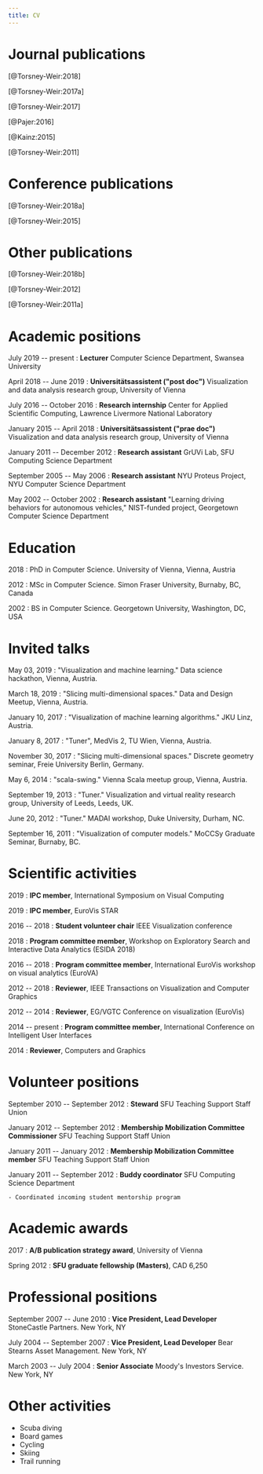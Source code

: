 ```yaml
---
title: CV
---
```


# Journal publications

[@Torsney-Weir:2018]

[@Torsney-Weir:2017a]

[@Torsney-Weir:2017]

[@Pajer:2016]

[@Kainz:2015]

[@Torsney-Weir:2011]


# Conference publications

[@Torsney-Weir:2018a]

[@Torsney-Weir:2015]

# Other publications

[@Torsney-Weir:2018b]

[@Torsney-Weir:2012]

[@Torsney-Weir:2011a]

# Academic positions

July 2019 -- present
: **Lecturer** Computer Science Department, Swansea University

April 2018 -- June 2019
: **Universitätsassistent ("post doc")** Visualization and data analysis research group, University of Vienna

July 2016 -- October 2016
: **Research internship**  Center for Applied Scientific Computing, Lawrence Livermore National Laboratory

January 2015 -- April 2018
: **Universitätsassistent ("prae doc")** Visualization and data analysis research group, University of Vienna

January 2011 -- December 2012
: **Research assistant** GrUVi Lab, SFU Computing Science Department

September 2005 -- May 2006
: **Research assistant** NYU Proteus Project, NYU Computer Science Department

May 2002 -- October 2002
: **Research assistant** "Learning driving behaviors for autonomous vehicles," NIST-funded project, Georgetown Computer Science Department

# Education

2018
: PhD in Computer Science. University of Vienna, Vienna, Austria

2012
: MSc in Computer Science. Simon Fraser University, Burnaby, BC, Canada

2002
: BS in Computer Science. Georgetown University, Washington, DC, USA

# Invited talks

May 03, 2019
: "Visualization and machine learning." Data science hackathon, Vienna, Austria.

March 18, 2019
: "Slicing multi-dimensional spaces." Data and Design Meetup, Vienna, Austria.

January 10, 2017
: "Visualization of machine learning algorithms." JKU Linz, Austria.

January 8, 2017
: "Tuner", MedVis 2, TU Wien, Vienna, Austria.

November 30, 2017
: "Slicing multi-dimensional spaces."
  Discrete geometry seminar, Freie University Berlin, Germany.

May 6, 2014
: "scala-swing." Vienna Scala meetup group, Vienna, Austria.

September 19, 2013
: "Tuner." Visualization and virtual reality research group, 
  University of Leeds, Leeds, UK.

June 20, 2012
: "Tuner." MADAI workshop, Duke University, Durham, NC.

September 16, 2011
: "Visualization of computer models." MoCCSy Graduate Seminar, Burnaby, BC.

# Scientific activities

2019
: **IPC member**, International Symposium on Visual Computing

2019
: **IPC member**, EuroVis STAR

2016 -- 2018
: **Student volunteer chair** IEEE Visualization conference

2018
: **Program committee member**, Workshop on Exploratory Search and Interactive Data Analytics (ESIDA 2018) 

2016 -- 2018
: **Program committee member**, International EuroVis workshop on visual analytics (EuroVA)

2012 -- 2018
: **Reviewer**, IEEE Transactions on Visualization and Computer Graphics

2012 -- 2014
: **Reviewer**, EG/VGTC Conference on visualization (EuroVis)

2014 -- present
: **Program committee member**, International Conference on Intelligent User Interfaces

2014
: **Reviewer**, Computers and Graphics

# Volunteer positions

September 2010 -- September 2012
: **Steward** SFU Teaching Support Staff Union

January 2012 -- September 2012
: **Membership Mobilization Committee Commissioner** SFU Teaching Support Staff Union

January 2011 -- January 2012
: **Membership Mobilization Committee member** SFU Teaching Support Staff Union

January 2011 -- September 2012
: **Buddy coordinator** SFU Computing Science Department

    - Coordinated incoming student mentorship program 

# Academic awards
2017
: **A/B publication strategy award**, University of Vienna

Spring 2012
: **SFU graduate fellowship (Masters)**, CAD 6,250

# Professional positions

September 2007 -- June 2010
: **Vice President, Lead Developer** StoneCastle Partners. New York, NY

July 2004 -- September 2007
: **Vice President, Lead Developer** Bear Stearns Asset Management. New York, NY

March 2003 -- July 2004
: **Senior Associate** Moody's Investors Service. New York, NY 

# Other activities

*  Scuba diving
*  Board games
*  Cycling
*  Skiing
*  Trail running

